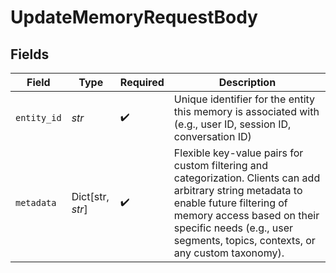 # UpdateMemoryRequestBody


## Fields

| Field                                                                                                                                                                                                                                                  | Type                                                                                                                                                                                                                                                   | Required                                                                                                                                                                                                                                               | Description                                                                                                                                                                                                                                            |
| ------------------------------------------------------------------------------------------------------------------------------------------------------------------------------------------------------------------------------------------------------ | ------------------------------------------------------------------------------------------------------------------------------------------------------------------------------------------------------------------------------------------------------ | ------------------------------------------------------------------------------------------------------------------------------------------------------------------------------------------------------------------------------------------------------ | ------------------------------------------------------------------------------------------------------------------------------------------------------------------------------------------------------------------------------------------------------ |
| `entity_id`                                                                                                                                                                                                                                            | *str*                                                                                                                                                                                                                                                  | :heavy_check_mark:                                                                                                                                                                                                                                     | Unique identifier for the entity this memory is associated with (e.g., user ID, session ID, conversation ID)                                                                                                                                           |
| `metadata`                                                                                                                                                                                                                                             | Dict[str, *str*]                                                                                                                                                                                                                                       | :heavy_check_mark:                                                                                                                                                                                                                                     | Flexible key-value pairs for custom filtering and categorization. Clients can add arbitrary string metadata to enable future filtering of memory access based on their specific needs (e.g., user segments, topics, contexts, or any custom taxonomy). |